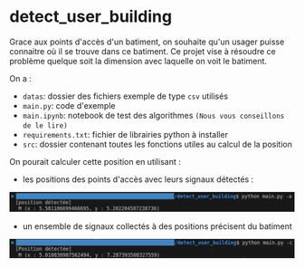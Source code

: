 # detect_user_building

Grace aux points d'accès d'un batiment, on souhaite qu'un usager puisse connaitre où il se trouve dans ce batiment. Ce projet vise à résoudre ce problème quelque soit la dimension avec laquelle on voit le batiment.

On a :

* `datas`: dossier des fichiers exemple de type `csv` utilisés
* `main.py`: code d'exemple
* `main.ipynb`: notebook de test des algorithmes `(Nous vous conseillons de le lire)`
* `requirements.txt`: fichier de librairies python à installer
* `src`: dossier contenant toutes les fonctions utiles au calcul de la position

On pourait calculer cette position en utilisant :

* les positions des points d'accès avec leurs signaux détectés :

![Test de la détection](images/test2.png "Premier test de détection")

* un ensemble de signaux collectés à des positions précisent du batiment

![Test de la détection](images/test3.png "Deuxième test de détection")
